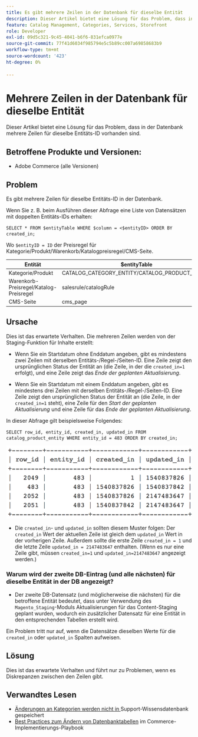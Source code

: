 ```yaml
---
title: Es gibt mehrere Zeilen in der Datenbank für dieselbe Entität
description: Dieser Artikel bietet eine Lösung für das Problem, dass in der Datenbank mehrere Zeilen für dieselbe Entitäts-ID vorhanden sind.
feature: Catalog Management, Categories, Services, Storefront
role: Developer
exl-id: 09d5c321-9c45-4041-b6f6-831efca0977e
source-git-commit: 77f41d6034f985794e5c5b89cc007a69858683b9
workflow-type: tm+mt
source-wordcount: '423'
ht-degree: 0%

---
```


# Mehrere Zeilen in der Datenbank für dieselbe Entität

Dieser Artikel bietet eine Lösung für das Problem, dass in der Datenbank mehrere Zeilen für dieselbe Entitäts-ID vorhanden sind.

## Betroffene Produkte und Versionen:

* Adobe Commerce (alle Versionen)

## Problem

Es gibt mehrere Zeilen für dieselbe Entitäts-ID in der Datenbank.

Wenn Sie z. B. beim Ausführen dieser Abfrage eine Liste von Datensätzen mit doppelten Entitäts-IDs erhalten:

```
SELECT * FROM $entityTable WHERE $column = <$entityID> ORDER BY created_in;
```

Wo `$entityID = ID` der Preisregel für Kategorie/Produkt/Warenkorb/Katalogpreisregel/CMS-Seite.

| Entität | $entityTable | $column |
|------------------|-----------------------------------|------------------|
| Kategorie/Produkt | CATALOG_CATEGORY_ENTITY/CATALOG_PRODUCT_ENTITY | entity_id |
| Warenkorb-Preisregel/Katalog-Preisregel | salesrule/catalogRule | rule_id |
| CMS-Seite | cms_page | page_id |

## Ursache

Dies ist das erwartete Verhalten. Die mehreren Zeilen werden von der Staging-Funktion für Inhalte erstellt:

* Wenn Sie ein Startdatum ohne Enddatum angeben, gibt es mindestens zwei Zeilen mit derselben Entitäts-/Regel-/Seiten-ID. Eine Zeile zeigt den ursprünglichen Status der Entität an (die Zeile, in der die `created_in=1` erfolgt), und eine Zeile zeigt das *Ende der geplanten Aktualisierung*.

* Wenn Sie ein Startdatum mit einem Enddatum angeben, gibt es mindestens drei Zeilen mit derselben Entitäts-/Regel-/Seiten-ID. Eine Zeile zeigt den ursprünglichen Status der Entität an (die Zeile, in der `created_in=1` steht), eine Zeile für den *Start der geplanten Aktualisierung* und eine Zeile für das *Ende der geplanten Aktualisierung*.

In dieser Abfrage gilt beispielsweise Folgendes:

```
SELECT row_id, entity_id, created_in, updated_in FROM catalog_product_entity WHERE entity_id = 483 ORDER BY created_in;
```

![multiple_rows_in_database.png](assets/multiple_rows_in_database.png)

* Die `created_in`- und `updated_in` sollten diesem Muster folgen: Der `created_in` Wert der aktuellen Zeile ist gleich dem `updated_in` Wert in der vorherigen Zeile. Außerdem sollte die erste Zeile `created_in = 1` und die letzte Zeile `updated_in = 2147483647` enthalten. (Wenn es nur eine Zeile gibt, müssen `created_in=1` und `updated_in=2147483647` angezeigt werden.)

### Warum wird der zweite DB-Eintrag (und alle nächsten) für dieselbe Entität in der DB angezeigt?

* Der zweite DB-Datensatz (und möglicherweise die nächsten) für die betroffene Entität bedeutet, dass unter Verwendung des `Magento_Staging`-Moduls Aktualisierungen für das Content-Staging geplant wurden, wodurch ein zusätzlicher Datensatz für eine Entität in den entsprechenden Tabellen erstellt wird.

Ein Problem tritt nur auf, wenn die Datensätze dieselben Werte für die `created_in` oder `updated_in` Spalten aufweisen.

## Lösung

Dies ist das erwartete Verhalten und führt nur zu Problemen, wenn es Diskrepanzen zwischen den Zeilen gibt.

## Verwandtes Lesen

* [Änderungen an Kategorien werden nicht in ](https://experienceleague.adobe.com/docs/commerce-knowledge-base/kb/troubleshooting/miscellaneous/changes-to-categories-are-not-being-saved.html) Support-Wissensdatenbank gespeichert
* [Best Practices zum Ändern von Datenbanktabellen](https://experienceleague.adobe.com/en/docs/commerce-operations/implementation-playbook/best-practices/development/modifying-core-and-third-party-tables#why-adobe-recommends-avoiding-modifications) im Commerce-Implementierungs-Playbook

